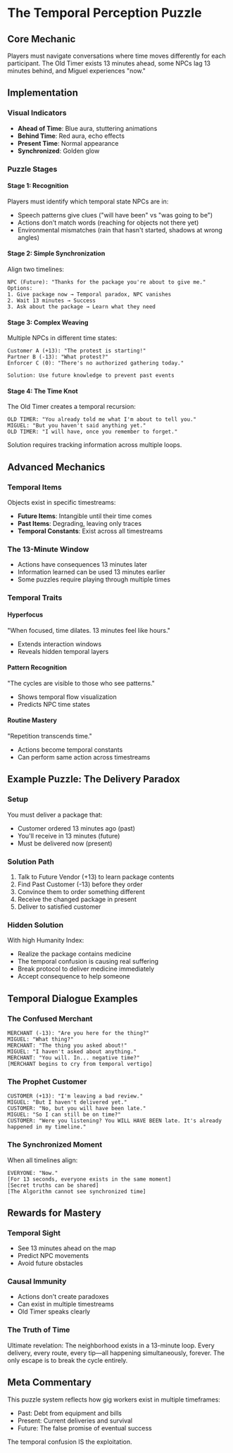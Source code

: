 # The Temporal Perception Puzzle

## Core Mechanic
Players must navigate conversations where time moves differently for each participant. The Old Timer exists 13 minutes ahead, some NPCs lag 13 minutes behind, and Miguel experiences "now."

## Implementation

### Visual Indicators
- **Ahead of Time**: Blue aura, stuttering animations
- **Behind Time**: Red aura, echo effects
- **Present Time**: Normal appearance
- **Synchronized**: Golden glow

### Puzzle Stages

#### Stage 1: Recognition
Players must identify which temporal state NPCs are in:
- Speech patterns give clues ("will have been" vs "was going to be")
- Actions don't match words (reaching for objects not there yet)
- Environmental mismatches (rain that hasn't started, shadows at wrong angles)

#### Stage 2: Simple Synchronization
Align two timelines:
```
NPC (Future): "Thanks for the package you're about to give me."
Options:
1. Give package now → Temporal paradox, NPC vanishes
2. Wait 13 minutes → Success
3. Ask about the package → Learn what they need
```

#### Stage 3: Complex Weaving
Multiple NPCs in different time states:
```
Customer A (+13): "The protest is starting!"
Partner B (-13): "What protest?"
Enforcer C (0): "There's no authorized gathering today."

Solution: Use future knowledge to prevent past events
```

#### Stage 4: The Time Knot
The Old Timer creates a temporal recursion:
```
OLD TIMER: "You already told me what I'm about to tell you."
MIGUEL: "But you haven't said anything yet."
OLD TIMER: "I will have, once you remember to forget."
```

Solution requires tracking information across multiple loops.

## Advanced Mechanics

### Temporal Items
Objects exist in specific timestreams:
- **Future Items**: Intangible until their time comes
- **Past Items**: Degrading, leaving only traces
- **Temporal Constants**: Exist across all timestreams

### The 13-Minute Window
- Actions have consequences 13 minutes later
- Information learned can be used 13 minutes earlier
- Some puzzles require playing through multiple times

### Temporal Traits

#### Hyperfocus
"When focused, time dilates. 13 minutes feel like hours."
- Extends interaction windows
- Reveals hidden temporal layers

#### Pattern Recognition  
"The cycles are visible to those who see patterns."
- Shows temporal flow visualization
- Predicts NPC time states

#### Routine Mastery
"Repetition transcends time."
- Actions become temporal constants
- Can perform same action across timestreams

## Example Puzzle: The Delivery Paradox

### Setup
You must deliver a package that:
- Customer ordered 13 minutes ago (past)
- You'll receive in 13 minutes (future)
- Must be delivered now (present)

### Solution Path
1. Talk to Future Vendor (+13) to learn package contents
2. Find Past Customer (-13) before they order
3. Convince them to order something different
4. Receive the changed package in present
5. Deliver to satisfied customer

### Hidden Solution
With high Humanity Index:
- Realize the package contains medicine
- The temporal confusion is causing real suffering
- Break protocol to deliver medicine immediately
- Accept consequence to help someone

## Temporal Dialogue Examples

### The Confused Merchant
```
MERCHANT (-13): "Are you here for the thing?"
MIGUEL: "What thing?"
MERCHANT: "The thing you asked about!"
MIGUEL: "I haven't asked about anything."
MERCHANT: "You will. In... negative time?"
[MERCHANT begins to cry from temporal vertigo]
```

### The Prophet Customer  
```
CUSTOMER (+13): "I'm leaving a bad review."
MIGUEL: "But I haven't delivered yet."
CUSTOMER: "No, but you will have been late."
MIGUEL: "So I can still be on time?"
CUSTOMER: "Were you listening? You WILL HAVE BEEN late. It's already happened in my timeline."
```

### The Synchronized Moment
When all timelines align:
```
EVERYONE: "Now."
[For 13 seconds, everyone exists in the same moment]
[Secret truths can be shared]
[The Algorithm cannot see synchronized time]
```

## Rewards for Mastery

### Temporal Sight
- See 13 minutes ahead on the map
- Predict NPC movements
- Avoid future obstacles

### Causal Immunity  
- Actions don't create paradoxes
- Can exist in multiple timestreams
- Old Timer speaks clearly

### The Truth of Time
Ultimate revelation: The neighborhood exists in a 13-minute loop. Every delivery, every route, every tip—all happening simultaneously, forever. The only escape is to break the cycle entirely.

## Meta Commentary
This puzzle system reflects how gig workers exist in multiple timeframes:
- Past: Debt from equipment and bills
- Present: Current deliveries and survival
- Future: The false promise of eventual success

The temporal confusion IS the exploitation.